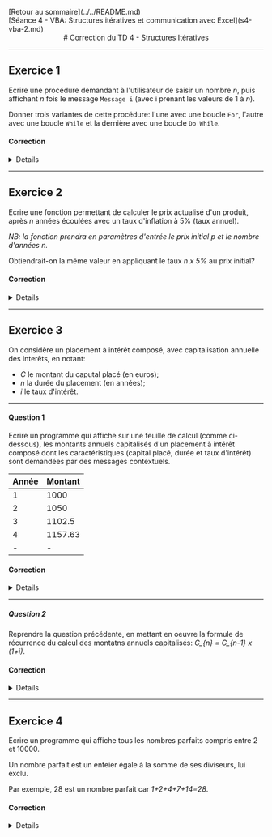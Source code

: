 <p style="text-align:left;">
    [Retour au sommaire](../../README.md)
    <span style="float:right;">
        [Séance 4 - VBA: Structures itératives et communication avec Excel](s4-vba-2.md)
    </span>
</p>

<div style="text-align:center;">
# Correction du TD 4 - Structures Itératives
</div>

---

## Exercice 1

Ecrire une procédure demandant à l'utilisateur de saisir un nombre *n*, puis affichant *n* fois le message `Message i` (avec i prenant les valeurs de 1 à *n*).

Donner trois variantes de cette procédure: l'une avec une boucle `For`, l'autre avec une boucle `While` et la dernière avec une boucle `Do While`.

#### Correction

<details>

```php
Sub exo1()
    Dim n As Integer
    Dim i As Integer
    
    n = InputBox("Entrez un nombre", "Nombre")
    
    For i = 1 To n ' Variante For'
        MsgBox "Message " & i
    Next i
    
    i = 1
    While i <= n 'Variante While'
        MsgBox "Message " & i
        i = i + 1
    Wend
    
    i = 1
    Do While i <= n 'Variante Do While'
        MsgBox "Message " & i
        i = i + 1
    Loop
End Sub
```

</details>

---

## Exercice 2

Ecrire une fonction permettant de calculer le prix actualisé d'un produit, après *n* années écoulées avec un taux d'inflation à 5% (taux annuel).

*NB: la fonction prendra en paramètres d'entrée le prix initial p et le nombre d'années n.*

Obtiendrait-on la même valeur en appliquant le taux *n x 5\%* au prix initial?

#### Correction

<details>

```php
Function prixActualise(p As Double, n As Integer) As Double
    Dim i As Integer
    Dim prix As Double
    
    prix = p
    
    For i = 1 To n
        prix = prix * 1.05
    Next i
    
    prixActualise = prix
End Function

Sub afficherPrixActualise()
    Dim p As Double
    Dim n As Integer
    
    p = InputBox("Entrez le prix initial", "Prix")
    n = InputBox("Entrez le nombre d'années", "Années")
    
    MsgBox "Le prix actualisé est de " & prixActualise(p, n)
End Sub
```

</details>

---

## Exercice 3

On considère un placement à intérêt composé, avec capitalisation annuelle des interêts, en notant:

- *C* le montant du caputal placé (en euros);
- *n* la durée du placement (en années);
- *i* le taux d'intérêt.

---

#### Question 1

Ecrire un programme qui affiche sur une feuille de calcul (comme ci-dessous), les montants annuels capitalisés d'un placement à intérêt composé dont les caractéristiques (capital placé, durée et taux d'intérêt) sont demandées par des messages contextuels.

| Année | Montant |
|-------|---------|
| 1     | 1000    |
| 2     | 1050    |
| 3     | 1102.5  |
| 4     | 1157.63 |
| -     | -       |

#### Correction

<details>

```php
Sub exo3q1()
    Dim C As Double
    Dim n As Integer
    Dim i As Double
    Dim j As Integer
    
    C = InputBox("Entrez le capital placé", "Capital")
    n = InputBox("Entrez la durée du placement", "Durée")
    i = InputBox("Entrez le taux d'intérêt", "Taux")
    
    Cells(1, 1) = "Année"
    Cells(1, 2) = "Montant"
    
    For j = 1 To n
        Cells(j + 1, 1) = j
        Cells(j + 1, 2) = C * (1 + i) ^ j
    Next j
End Sub
```

</details>

---

##### Question 2

Reprendre la question précédente, en mettant en oeuvre la formule de récurrence du calcul des montatns annuels capitalisés: *C_{n} = C_{n-1} x (1+i)*.

#### Correction

<details>

```php
Sub exo3q2()
    Dim C As Double
    Dim n As Integer
    Dim i As Double
    Dim j As Integer
    
    C = InputBox("Entrez le capital placé", "Capital")
    n = InputBox("Entrez la durée du placement", "Durée")
    i = InputBox("Entrez le taux d'intérêt", "Taux")
    
    Cells(1, 1) = "Année"
    Cells(1, 2) = "Montant"
    
    For j = 1 To n
        Cells(j + 1, 1) = j
        Cells(j + 1, 2) = C * (1 + i) ^ j
    Next j
End Sub
```

</details>

---

## Exercice 4

Ecrire un programme qui affiche tous les nombres parfaits compris entre 2 et 10000.

Un nombre parfait est un enteier égale à la somme de ses diviseurs, lui exclu.

Par exemple, 28 est un nombre parfait car *1+2+4+7+14=28*.

#### Correction

<details>

```php
Sub exo4()
    Dim i As Integer
    Dim j As Integer
    Dim somme As Integer
    
    For i = 2 To 10000
        somme = 0
        For j = 1 To i - 1
            If i Mod j = 0 Then
                somme = somme + j
            End If
        Next j
        If somme = i Then
            MsgBox i
        End If
    Next i
End Sub
```

</details>